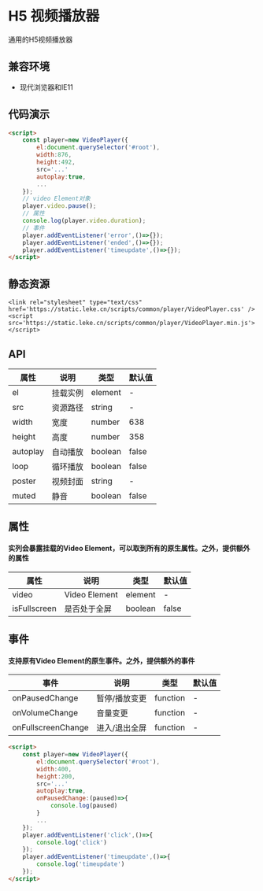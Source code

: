 # H5 视频播放器
通用的H5视频播放器

## 兼容环境
- 现代浏览器和IE11

## 代码演示

```html
<script>
	const player=new VideoPlayer({
		el:document.querySelector('#root'),
		width:876,
		height:492,
		src='...'
		autoplay:true,
		...
	});
	// video Element对象
	player.video.pause();
	// 属性
	console.log(player.video.duration);
	// 事件
	player.addEventListener('error',()=>{});
	player.addEventListener('ended',()=>{});
	player.addEventListener('timeupdate',()=>{});
</script>
```

## 静态资源

```
<link rel="stylesheet" type="text/css" href='https://static.leke.cn/scripts/common/player/VideoPlayer.css' />
<script src='https://static.leke.cn/scripts/common/player/VideoPlayer.min.js'></script>
```

## API
| 属性 | 说明 | 类型 | 默认值 | 
| --- | --- | --- | --- | 
| el | 挂载实例 | element | - |
| src | 资源路径 | string | - |
| width | 宽度 | number | 638 |
| height | 高度 | number | 358 |
| autoplay | 自动播放 | boolean | false |
| loop | 循环播放 | boolean | false |
| poster | 视频封面 | string | - |
| muted | 静音 | boolean | false |

## 属性

#### 实列会暴露挂载的Video Element，可以取到所有的原生属性。之外，提供额外的属性
| 属性 | 说明 | 类型 | 默认值 | 
| --- | --- | --- | --- | 
| video | Video Element | element | - |
| isFullscreen | 是否处于全屏 | boolean | false |


## 事件

#### 支持原有Video Element的原生事件。之外，提供额外的事件

| 事件 | 说明 | 类型 | 默认值 | 
| --- | --- | --- | --- | 
| onPausedChange | 暂停/播放变更 | function | - |
| onVolumeChange | 音量变更 | function | - |
| onFullscreenChange | 进入/退出全屏 | function | - |

```html
<script>
	const player=new VideoPlayer({
		el:document.querySelector('#root'),
		width:400,
		height:200,
		src='...'
		autoplay:true,
		onPausedChange:(paused)=>{
			console.log(paused)
		}
		...
	});
	player.addEventListener('click',()=>{
        console.log('click')
    });
	player.addEventListener('timeupdate',()=>{
        console.log('timeupdate')
    });
</script>
```